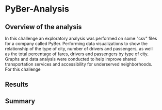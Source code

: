 # PyBer-Analysis

## Overview of the analysis
In this challenge an exploratory analysis was performed on some "csv" files for a company called PyBer. Performing data visualizations to show the relationship of the type of city, number of drivers and passengers, as well as the total percentage of fares, drivers and passengers by type of city. Graphs and data analysis were conducted to help improve shared transportation services and accessibility for underserved neighborhoods.
For this challenge 

## Results


## Summary
